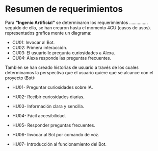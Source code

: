 # Resumen de requerimientos

Para **"Ingenio Artificial"** se determinaron los requerimientos ............... seguido de ello, se han crearon hasta el momento 4CU (casos de usos). representados grafica mente un diagrama:

- CU01: Invocar al Bot.
- CU02: Primera interacción.
- CU03: El usuario le pregunta curiosidades a Alexa.
- CU04: Alexa responde las preguntas frecuentes.

También se han creado historias de usuario a través de los cuales determinamos la perspectiva que el usuario quiere que se alcance con el proyecto (Bot):

- HU01- Preguntar curiosidades sobre IA. 

- HU02- Recibir curiosidades diarias. 

- HU03- Información clara y sencilla. 

- HU04- Fácil accesibilidad.

- HU05- Responder preguntas frecuentes. 

- HU06- Invocar al Bot por comando de voz.

- HU07- Introducción al funcionamiento del Bot.



